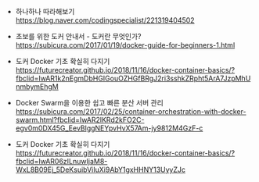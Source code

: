 * 하나하나 따라해보기 </br>
https://blog.naver.com/codingspecialist/221319404502 </br>

* 초보를 위한 도커 안내서 - 도커란 무엇인가?</br>
https://subicura.com/2017/01/19/docker-guide-for-beginners-1.html </br>

* 도커 Docker 기초 확실히 다지기</br>
https://futurecreator.github.io/2018/11/16/docker-container-basics/?fbclid=IwAR1k2nEgmDbHGIGouOZHGfBRgJ2ri3sshkZRpht5ArA7JzpMhUnmbymEhgM</br>

* Docker Swarm을 이용한 쉽고 빠른 분산 서버 관리</br>
https://subicura.com/2017/02/25/container-orchestration-with-docker-swarm.html?fbclid=IwAR2lKRd2kFO2C-egv0m0DX45G_EevBlggNEYpvHvX57Am-jy9812M4GzF-c</br>

* 도커 Docker 기초 확실히 다지기</br>
https://futurecreator.github.io/2018/11/16/docker-container-basics/?fbclid=IwAR06zILnuwIjaM8-WxL8B09Ej_5DeKsuibViIuXi9AbY1gxHHNY13UyyZJc</br>

